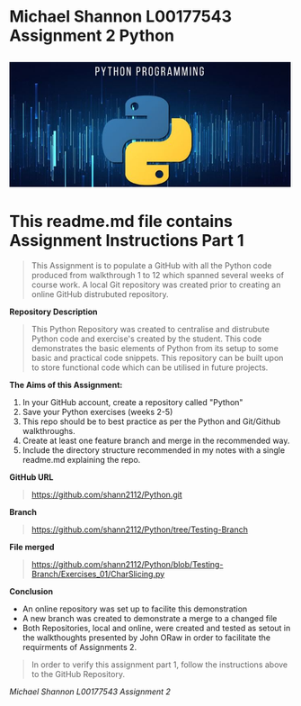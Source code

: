 # Michael Shannon L00177543 Assignment 2 Python #
![img.png](python.jpg)
---
# This readme.md file contains Assignment Instructions Part 1 #



>This Assignment is to populate a GitHub with all the Python code produced from walkthrough 1 to 12 which spanned several weeks of course work. A local Git repository was created prior to creating an online GitHub distrubuted repository.

**Repository Description**
>This Python Repository was created to centralise and distrubute Python code and exercise's created by the student. This code demonstrates the basic elements of Python from its setup to some basic and practical code snippets. This repository can be built upon to store functional code which can be utilised in future projects.

**The Aims of this Assignment:**
1. In your GitHub account, create a repository called "Python"
2. Save your Python exercises (weeks 2-5)
3. This repo should be to best practice as per the Python and Git/Github walkthroughs.
4. Create at least one feature branch and merge in the recommended way.
5. Include the directory structure recommended in my notes with a single readme.md explaining the repo.

**GitHub URL**

> https://github.com/shann2112/Python.git

**Branch**
> https://github.com/shann2112/Python/tree/Testing-Branch

**File merged**
>https://github.com/shann2112/Python/blob/Testing-Branch/Exercises_01/CharSlicing.py

**Conclusion**
- An online repository was set up to facilite this demonstration
- A new branch was created to demonstrate a merge to a changed file
- Both Repositories, local and online, were created and tested as setout in the walkthoughts presented by John ORaw in order to facilitate the requirments of Assignments 2.

> In order to verify this assignment part 1, follow the instructions above to the GitHub Repository.


*Michael Shannon L00177543 Assignment 2*





